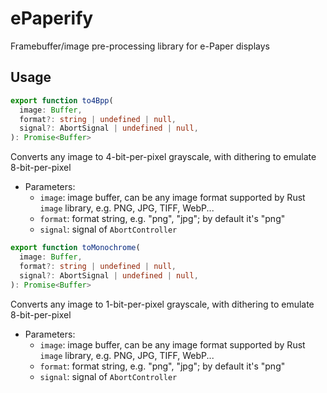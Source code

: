 # ePaperify

Framebuffer/image pre-processing library for e-Paper displays

## Usage

```ts
export function to4Bpp(
  image: Buffer,
  format?: string | undefined | null,
  signal?: AbortSignal | undefined | null,
): Promise<Buffer>
```

Converts any image to 4-bit-per-pixel grayscale, with dithering to emulate 8-bit-per-pixel

- Parameters:
  - `image`: image buffer, can be any image format supported by Rust `image` library, e.g. PNG, JPG, TIFF, WebP...
  - `format`: format string, e.g. "png", "jpg"; by default it's "png"
  - `signal`: signal of `AbortController`

```ts
export function toMonochrome(
  image: Buffer,
  format?: string | undefined | null,
  signal?: AbortSignal | undefined | null,
): Promise<Buffer>
```

Converts any image to 1-bit-per-pixel grayscale, with dithering to emulate 8-bit-per-pixel

- Parameters:
  - `image`: image buffer, can be any image format supported by Rust `image` library, e.g. PNG, JPG, TIFF, WebP...
  - `format`: format string, e.g. "png", "jpg"; by default it's "png"
  - `signal`: signal of `AbortController`
